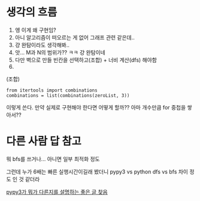 # 생각의 흐름
1. 엥 이게 왜 구현임?
2. 아니 알고리즘이 떠오르는 게 없어 그래프 관련 같은데..
3. 걍 완탐이라도 생각해봐..
4. 앗... M과 N의 범위가?? ㅋㅋ 걍 완탐이네
5. 다만 벽으로 만들 빈칸을 선택하고(조합) + 너비 계산(dfs) 해야함
6. 
(조합)
```
from itertools import combinations
combinations = list(combinations(zeroList, 3))
```
이렇게 쓴다.
만약 실제로 구현해야 한다면 어떻게 할까??
아마 개수만큼 for 중첩을 쌓아서??
   
# 다른 사람 답 참고
뭐 bfs를 쓰거나... 아니면 일부 최적화 정도

그런데 누가 6배는 빠른 실행시간이길래 봤더니
pypy3 vs python
dfs vs bfs 차이 정도 인 것 같더라

[pypy3가 뭐가 다른지를 설명하는 좋은 글 찾음](https://ralp0217.tistory.com/entry/Python3-%EC%99%80-PyPy3-%EC%B0%A8%EC%9D%B4)
